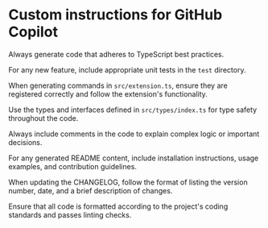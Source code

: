 # Custom instructions for GitHub Copilot

Always generate code that adheres to TypeScript best practices.

For any new feature, include appropriate unit tests in the `test` directory.

When generating commands in `src/extension.ts`, ensure they are registered correctly and follow the extension's functionality.

Use the types and interfaces defined in `src/types/index.ts` for type safety throughout the code.

Always include comments in the code to explain complex logic or important decisions.

For any generated README content, include installation instructions, usage examples, and contribution guidelines.

When updating the CHANGELOG, follow the format of listing the version number, date, and a brief description of changes.

Ensure that all code is formatted according to the project's coding standards and passes linting checks.